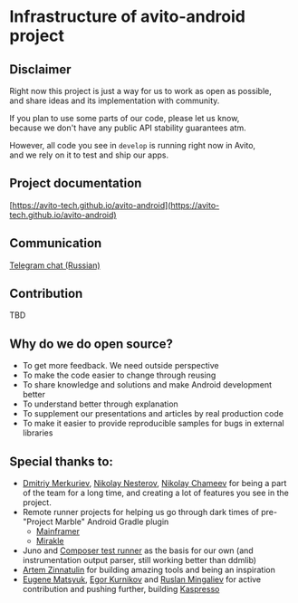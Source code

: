 # Infrastructure of avito-android project

## Disclaimer

Right now this project is just a way for us to work as open as possible,\
and share ideas and its implementation with community.

If you plan to use some parts of our code, please let us know, \
because we don't have any public API stability guarantees atm. 

However, all code you see in `develop` is running right now in Avito,\
and we rely on it to test and ship our apps.

## Project documentation

[https://avito-tech.github.io/avito-android](https://avito-tech.github.io/avito-android)

## Communication

[Telegram chat (Russian)](https://t.me/avito_android_opensource)

## Contribution

TBD

## Why do we do open source?
   
- To get more feedback. We need outside perspective
- To make the code easier to change through reusing
- To share knowledge and solutions and make Android development better
- To understand better through explanation
- To supplement our presentations and articles by real production code
- To make it easier to provide reproducible samples for bugs in external libraries

## Special thanks to:

- [Dmitriy Merkuriev](https://github.com/dimorinny), [Nikolay Nesterov](https://github.com/nesterov-n), [Nikolay Chameev](https://github.com/lukaville) for being a part of the team for a long time, and creating a lot of features you see in the project.
- Remote runner projects for helping us go through dark times of pre-"Project Marble" Android Gradle plugin
  - [Mainframer](https://github.com/buildfoundation/mainframer)
  - [Mirakle](https://github.com/Instamotor-Labs/mirakle)
- Juno and [Composer test runner](https://github.com/gojuno/composer) as the basis for our own (and instrumentation output parser, still working better than ddmlib)
- [Artem Zinnatulin](https://github.com/artem-zinnatullin) for building amazing tools and being an inspiration
- [Eugene Matsyuk](https://github.com/matzuk), [Egor Kurnikov](https://github.com/eakurnikov) and [Ruslan Mingaliev](https://github.com/RuslanMingaliev) for active contribution and pushing further, building [Kaspresso](https://github.com/KasperskyLab/Kaspresso)
